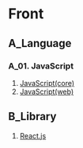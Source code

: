 # Front

## A_Language
### A_01. JavaScript
1. [JavaScript(core)](https://github.com/helloworldlabs-lecture-contents/A-1-1_JavaScript_core)
2. [JavaScript(web)](https://github.com/helloworldlabs-lecture-contents/A-1-2_JavaScript_web)

## B_Library
1. [React.js](https://github.com/helloworldlabs-lecture-contents/B-1_React.js)
